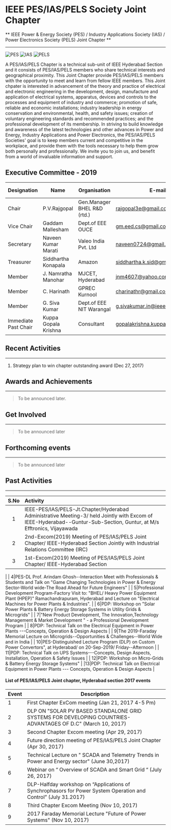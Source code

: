 # IEEE PES/IAS/PELS Society Joint Chapter
** IEEE Power & Energy Society (PES) / Industry Applications Society (IAS) / Power Electronics Society (PELS) Joint Chapter **

---

![PES](/user/img/logos/pes-logo.png)
![IAS](/user/img/logos/ias-logo.png)
![PELS](/user/img/logos/pels-logo.png)

A PES/IAS/PELS Chapter is a technical sub-unit of IEEE Hyderabad Section and it consists of PES/IAS/PELS members who share technical interests and geographical proximity.  This Joint Chapter provide PES/IAS/PELS members with the opportunity to meet and learn from fellow IEEE members. This Joint chpater is interested in advancement of the theory and practice of electrical and electronic engineering in the development, design, manufacture and application of electrical systems, apparatus, devices and controls to the processes and equipment of industry and commerce; promotion of safe, reliable and economic installations; industry leadership in energy conservation and environmental, health, and safety issues; creation of voluntary engineering standards and recommended practices; and the professional development of its membership. In striving to build knowledge and awareness of the latest technologies and other advances in Power and Energy, Industry Applications  and Power Electronics, the PES/IAS/PELS Societies' goal is to keep members current and competitive in the workplace, and provide them with the tools necessary to help them grow both personally and professionally.  We invite you to join us, and benefit from a world of invaluable information and support.

## Executive Committee - 2019

| Designation          | Name                 | Organisation                | E-mail                          | Membership No |
| -------------------- | -------------------- | --------------------------- | ------------------------------- | ------------- |
| Chair                | P.V.Rajgopal         | Gen.Manager BHEL R&D (rtd.) | rajgopal3e@gmail.com            | SM 90447214   |
| Vice Chair           | Gaddam Mallesham     | Dept.of EEE  OUCE           | gm.eed.cs@gmail.com             | M 94405316    |
| Secretary            | Naveen Kumar Marati  | Valeo India Pvt. Ltd        | naveen0724@gmail.com            | M 92359565    |
| Treasurer            | Siddhartha Konapala  | Amazon                      | siddhartha.k.sid@gmail.com      | M 93163905    |
| Member               | J. Namratha Manohar  | MJCET, Hyderabad            | jnm4607@yahoo.com               | M 94411592    |
| Member               | C. Harinath          | GPREC Kurnool               | charinathr@gmail.com            | SM 92368254   |
| Member               | G. Siva Kumar        | Dept.of EEE  NIT Warangal   | g.sivakumar.in@ieee.org         | SM 90534984   |
| Immediate Past Chair | Kuppa Gopala Krishna | Consultant                  | gopalakrishna.kuppa@hotmail.com | M 80168118    |

## Recent Activities
---

1. Strategy plan to win chapter outstanding award (Dec 27, 2017)

## Awards and Achievements
---

> To be announced later.

## Get Involved
---

> To be announced later

## Forthcoming events
---

> To be announced later

## Past Activities
---
 S.No| Activity|
|:----:|:--------------------------------------------------------|
| 1 | IEEE-PES/IAS/PELS-Jt.Chapter/Hyderabad  Administrative Meeting-3/ held Jointly with Excom of IEEE-Hyderabad--Guntur-Sub-Section, Guntur, at M/s Efftronics, Vijayawada|
| 2|2nd-Excom(2019) Meeting of PES/IAS/PELS Joint Chapter/ IEEE-Hyderabad Section Jointly with Industrial Relations Committee (IRC)|
| 3|1st-Excom(2019) Meeting of PES/IAS/PELS Joint Chapter/ IEEE-Hyderabad Section
|
| 4|PES-DL Prof. Arindam Ghosh--Interaction Meet with Professionals & Students and Talk on "Game Changing Technologies in Power & Energy Sector-World wide-The Road Ahead for Future Engineers"
|
| 5|Professional Development Program-Factory Visit to: "BHEL/ Heavy Power Equipment Plant (HPEP)"  Ramachandrapuram, Hyderabad and Lecture on "Electrical Machines for Power Plants & Industries".
|
| 6|PDP: Workshop on  "Solar Power Plants & Battery Energy Storage Systems in Utility Grids & Microgrids"
|
| 7|"New Product Development, The Innovation,Technology Management & Market Development " - a Professional Development Program
|
| 8|PDP: Technical Talk on the Electrical Equipment in Power Plants ---Concepts, Operation & Design Aspects
|
| 9|The 2019-Faraday Memorial Lecture on Microgrids--Opportunities & Challenges--World Wide and in India
|
| 10|PES-Distinguished Lecture Program (DLP) on Custom Power Convertors", at Hyderabad/ on 20-Sep-2019/ Friday--Afternoon
|
| 11|PDP: Technical Talk on UPS Systems---Concepts, Design Aspects, Installation, Operation & Safety Issues
|
| 12|PDP: Workshop on Micro-Grids & Battery Energy Storage Systems"
|
|13|PDP: Technical Talk on  Electrical Equipment in Power Plants --- Concepts, Operation & Design Aspects
|

#### List of PES/IAS/PELS Joint chapter, Hyderabad section 2017 events
| Event | Description                                                                                                      |
| ----- | ---------------------------------------------------------------------------------------------------------------- |
| 1     | First Chapter ExCom meeting (Jan 21, 2017 4-5 Pm)                                                                |
| 2     | DLP ON "SOLAR PV BASED STANDALONE GRID SYSTEMS FOR DEVELOPING COUNTRIES-ADVANTAGES OF D.C" (March 10, 2017)      |
| 3     | Second Chapter Excom meeting (Apr 29, 2017)                                                                      |
| 4     | Future direction meeting of PES/IAS/PELS Joint Chapter (Apr 30, 2017)                                            |
| 5     | Technical Lecture on " SCADA and Telemetry Trends in Power and Energy sector" (June 30,2017)                     |
| 6     | Webinar on “ Overview of SCADA and Smart Grid “ (July 26, 2017)                                                |
| 7     | DLP-Halfday workshop on “Applications of Synchrophasors for Power System Operation and Control” (July 31.2017) |
| 8     | Third Chapter Excom Meeting (Nov 10, 2017)                                                                       |
| 9     | 2017 Faraday Memorial Lecture "Future of Power Systems"  (Nov 10, 2017)                                          |